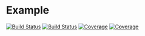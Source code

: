 # Example

[![Build Status](https://travis-ci.com/jbarberia/Example.jl.svg?branch=master)](https://travis-ci.com/jbarberia/Example.jl)
[![Build Status](https://ci.appveyor.com/api/projects/status/github/jbarberia/Example.jl?svg=true)](https://ci.appveyor.com/project/jbarberia/Example-jl)
[![Coverage](https://codecov.io/gh/jbarberia/Example.jl/branch/master/graph/badge.svg)](https://codecov.io/gh/jbarberia/Example.jl)
[![Coverage](https://coveralls.io/repos/github/jbarberia/Example.jl/badge.svg?branch=master)](https://coveralls.io/github/jbarberia/Example.jl?branch=master)

